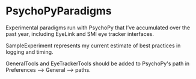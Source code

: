 # PsychoPyParadigms

Experimental paradigms run with PsychoPy that I’ve accumulated over the past year, including EyeLink and SMI eye tracker interfaces. 

SampleExperiment represents my current estimate of best practices in logging and timing.

GeneralTools and EyeTrackerTools should be added to PsychoPy's path in Preferences --> General --> paths.
